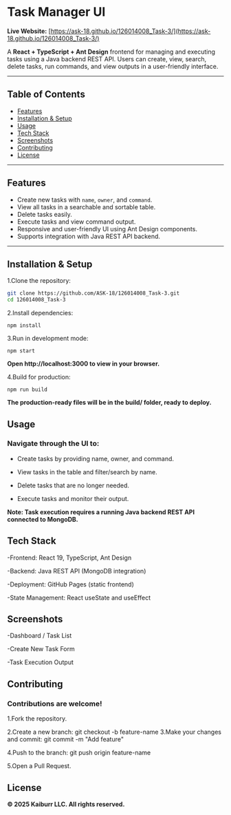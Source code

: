 # Task Manager UI

**Live Website:** [https://ask-18.github.io/126014008_Task-3/](https://ask-18.github.io/126014008_Task-3/)

A **React + TypeScript + Ant Design** frontend for managing and executing tasks using a Java backend REST API. Users can create, view, search, delete tasks, run commands, and view outputs in a user-friendly interface.

---

## Table of Contents
- [Features](#features)  
- [Installation & Setup](#installation--setup)  
- [Usage](#usage)  
- [Tech Stack](#tech-stack)  
- [Screenshots](#screenshots)  
- [Contributing](#contributing)  
- [License](#license)  

---

## Features
- Create new tasks with `name`, `owner`, and `command`.  
- View all tasks in a searchable and sortable table.  
- Delete tasks easily.  
- Execute tasks and view command output.  
- Responsive and user-friendly UI using Ant Design components.  
- Supports integration with Java REST API backend.  

---

## Installation & Setup

1.Clone the repository:

```bash
git clone https://github.com/ASK-18/126014008_Task-3.git
cd 126014008_Task-3
```
2.Install dependencies:
```
npm install
```

3.Run in development mode:
```
npm start
```

**Open http://localhost:3000 to view in your browser.**

4.Build for production:
```
npm run build
```

**The production-ready files will be in the build/ folder, ready to deploy.**

## Usage

### Navigate through the UI to:

- Create tasks by providing name, owner, and command.

- View tasks in the table and filter/search by name.

- Delete tasks that are no longer needed.

- Execute tasks and monitor their output.

**Note: Task execution requires a running Java backend REST API connected to MongoDB.**

## Tech Stack

 -Frontend: React 19, TypeScript, Ant Design

 -Backend: Java REST API (MongoDB integration)

 -Deployment: GitHub Pages (static frontend)

 -State Management: React useState and useEffect

## Screenshots

-Dashboard / Task List


-Create New Task Form


-Task Execution Output



## Contributing

### Contributions are welcome!

1.Fork the repository.

2.Create a new branch: git checkout -b feature-name
3.Make your changes and commit: git commit -m "Add feature"

4.Push to the branch: git push origin feature-name

5.Open a Pull Request.

## License

**© 2025 Kaiburr LLC. All rights reserved.**
